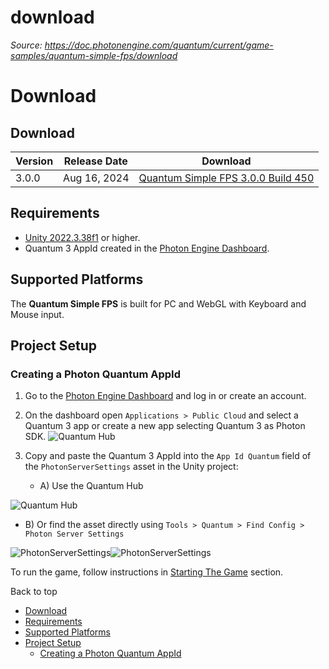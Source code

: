 # download

_Source: https://doc.photonengine.com/quantum/current/game-samples/quantum-simple-fps/download_

# Download

## Download

| Version | Release Date | Download |
| --- | --- | --- |
| 3.0.0 | Aug 16, 2024 | [Quantum Simple FPS 3.0.0 Build 450](https://dashboard.photonengine.com/download/quantum/quantum-simple-fps-3.0.0.zip) |

## Requirements

- [Unity 2022.3.38f1](unityhub://2022.3.38f1/c5d5a7410213) or higher.
- Quantum 3 AppId created in the [Photon Engine Dashboard](https://dashboard.photonengine.com).

## Supported Platforms

The **Quantum Simple FPS** is built for PC and WebGL with Keyboard and Mouse input.

## Project Setup

### Creating a Photon Quantum AppId

1. Go to the [Photon Engine Dashboard](https://dashboard.photonengine.com) and log in or create an account.

2. On the dashboard open `Applications > Public Cloud` and select a Quantum 3 app or create a new app selecting Quantum 3 as Photon SDK.
![Quantum Hub](https://doc.photonengine.com/docs/img/quantum/v3/_shared/dashboard-menu.png)
3. Copy and paste the Quantum 3 AppId into the `App Id Quantum` field of the `PhotonServerSettings` asset in the Unity project:

   - A) Use the Quantum Hub

![Quantum Hub](https://doc.photonengine.com/docs/img/quantum/v3/_shared/hub.png)

   - B) Or find the asset directly using `Tools > Quantum > Find Config > Photon Server Settings`

![PhotonServerSettings](https://doc.photonengine.com/docs/img/quantum/v3/_shared/menu.png)![PhotonServerSettings](https://doc.photonengine.com/docs/img/quantum/v3/_shared/asset.png)

To run the game, follow instructions in [Starting The Game](/quantum/current/game-samples/simple-fps/starting-the-game) section.

Back to top

- [Download](#download)
- [Requirements](#requirements)
- [Supported Platforms](#supported-platforms)
- [Project Setup](#project-setup)
  - [Creating a Photon Quantum AppId](#creating-a-photon-quantum-appid)
